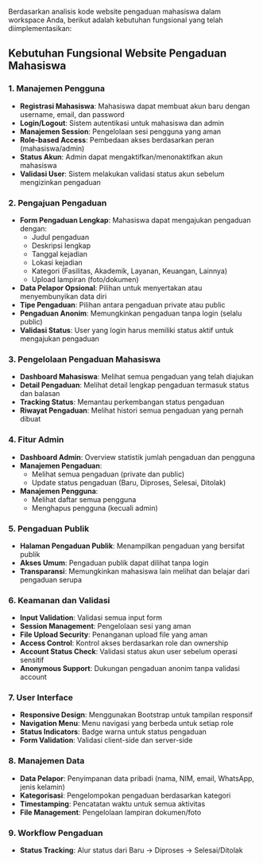 Berdasarkan analisis kode website pengaduan mahasiswa dalam workspace Anda, berikut adalah kebutuhan fungsional yang telah diimplementasikan:

## **Kebutuhan Fungsional Website Pengaduan Mahasiswa**

### **1. Manajemen Pengguna**

- **Registrasi Mahasiswa**: Mahasiswa dapat membuat akun baru dengan username, email, dan password
- **Login/Logout**: Sistem autentikasi untuk mahasiswa dan admin
- **Manajemen Session**: Pengelolaan sesi pengguna yang aman
- **Role-based Access**: Pembedaan akses berdasarkan peran (mahasiswa/admin)
- **Status Akun**: Admin dapat mengaktifkan/menonaktifkan akun mahasiswa
- **Validasi User**: Sistem melakukan validasi status akun sebelum mengizinkan pengaduan

### **2. Pengajuan Pengaduan**

- **Form Pengaduan Lengkap**: Mahasiswa dapat mengajukan pengaduan dengan:
  - Judul pengaduan
  - Deskripsi lengkap
  - Tanggal kejadian
  - Lokasi kejadian
  - Kategori (Fasilitas, Akademik, Layanan, Keuangan, Lainnya)
  - Upload lampiran (foto/dokumen)
- **Data Pelapor Opsional**: Pilihan untuk menyertakan atau menyembunyikan data diri
- **Tipe Pengaduan**: Pilihan antara pengaduan private atau public
- **Pengaduan Anonim**: Memungkinkan pengaduan tanpa login (selalu public)
- **Validasi Status**: User yang login harus memiliki status aktif untuk mengajukan pengaduan

### **3. Pengelolaan Pengaduan Mahasiswa**

- **Dashboard Mahasiswa**: Melihat semua pengaduan yang telah diajukan
- **Detail Pengaduan**: Melihat detail lengkap pengaduan termasuk status dan balasan
- **Tracking Status**: Memantau perkembangan status pengaduan
- **Riwayat Pengaduan**: Melihat histori semua pengaduan yang pernah dibuat

### **4. Fitur Admin**

- **Dashboard Admin**: Overview statistik jumlah pengaduan dan pengguna
- **Manajemen Pengaduan**:
  - Melihat semua pengaduan (private dan public)
  - Update status pengaduan (Baru, Diproses, Selesai, Ditolak)
- **Manajemen Pengguna**:
  - Melihat daftar semua pengguna
  - Menghapus pengguna (kecuali admin)

### **5. Pengaduan Publik**

- **Halaman Pengaduan Publik**: Menampilkan pengaduan yang bersifat publik
- **Akses Umum**: Pengaduan publik dapat dilihat tanpa login
- **Transparansi**: Memungkinkan mahasiswa lain melihat dan belajar dari pengaduan serupa

### **6. Keamanan dan Validasi**

- **Input Validation**: Validasi semua input form
- **Session Management**: Pengelolaan sesi yang aman
- **File Upload Security**: Penanganan upload file yang aman
- **Access Control**: Kontrol akses berdasarkan role dan ownership
- **Account Status Check**: Validasi status akun user sebelum operasi sensitif
- **Anonymous Support**: Dukungan pengaduan anonim tanpa validasi account

### **7. User Interface**

- **Responsive Design**: Menggunakan Bootstrap untuk tampilan responsif
- **Navigation Menu**: Menu navigasi yang berbeda untuk setiap role
- **Status Indicators**: Badge warna untuk status pengaduan
- **Form Validation**: Validasi client-side dan server-side

### **8. Manajemen Data**

- **Data Pelapor**: Penyimpanan data pribadi (nama, NIM, email, WhatsApp, jenis kelamin)
- **Kategorisasi**: Pengelompokan pengaduan berdasarkan kategori
- **Timestamping**: Pencatatan waktu untuk semua aktivitas
- **File Management**: Pengelolaan lampiran dokumen/foto

### **9. Workflow Pengaduan**

- **Status Tracking**: Alur status dari Baru → Diproses → Selesai/Ditolak
